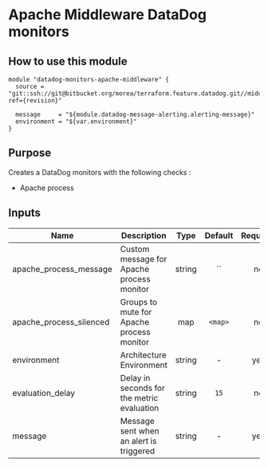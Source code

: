 Apache Middleware DataDog monitors
==================================

How to use this module
----------------------

```
module "datadog-monitors-apache-middleware" {
  source = "git::ssh://git@bitbucket.org/morea/terraform.feature.datadog.git//middleware/apache?ref={revision}"

  message     = "${module.datadog-message-alerting.alerting-message}"
  environment = "${var.environment}"
}
```

Purpose
-------
Creates a DataDog monitors with the following checks :

* Apache process

Inputs
------

| Name | Description | Type | Default | Required |
|------|-------------|:----:|:-----:|:-----:|
| apache_process_message | Custom message for Apache process monitor | string | `` | no |
| apache_process_silenced | Groups to mute for Apache process monitor | map | `<map>` | no |
| environment | Architecture Environment | string | - | yes |
| evaluation_delay | Delay in seconds for the metric evaluation | string | `15` | no |
| message | Message sent when an alert is triggered | string | - | yes |
